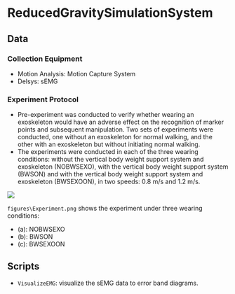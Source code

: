 # ReducedGravitySimulationSystem

## Data

### Collection Equipment

* Motion Analysis: Motion Capture System
* Delsys: sEMG

### Experiment Protocol

* Pre-experiment was conducted to verify whether wearing an exoskeleton would have an adverse effect on the recognition of marker points and subsequent manipulation. Two sets of experiments were conducted, one without an exoskeleton for normal walking, and the other with an exoskeleton but without initiating normal walking.
* The experiments were conducted in each of the three wearing conditions: without the vertical body weight support system and exoskeleton (NOBWSEXO), with the vertical body weight support system (BWSON) and with the vertical body weight support system and exoskeleton (BWSEXOON), in two speeds: 0.8 m/s and 1.2 m/s.

![](figures\Experiment.png)

`figures\Experiment.png` shows the experiment under three wearing conditions:

* (a): NOBWSEXO
* (b): BWSON
* (c): BWSEXOON

## Scripts

* `VisualizeEMG`: visualize the sEMG data to error band diagrams.

